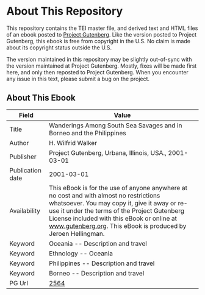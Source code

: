 # About This RepositoryThis repository contains the TEI master file, and derived text and HTML files of an ebook posted to [Project Gutenberg](https://www.gutenberg.org/). Like the version posted to Project Gutenberg, this ebook is free from copyright in the U.S. No claim is made about its copyright status outside the U.S.The version maintained in this repository may be slightly out-of-sync with the version maintained at Project Gutenberg. Mostly, fixes will be made first here, and only then reposted to Project Gutenberg. When you encounter any issue in this text, please submit a bug on the project.## About This Ebook| Field | Value || ----- | ----- || Title | Wanderings Among South Sea Savages and in Borneo and the Philippines || Author | H. Wilfrid Walker || Publisher | Project Gutenberg, Urbana, Illinois, USA., 2001-03-01 || Publication date | 2001-03-01 || Availability | This eBook is for the use of anyone anywhere at no cost and with almost no restrictions whatsoever. You may copy it, give it away or re-use it under the terms of the Project Gutenberg License included with this eBook or online at www.gutenberg.org. This eBook is produced by Jeroen Hellingman. || Keyword | Oceania -- Description and travel || Keyword | Ethnology -- Oceania || Keyword | Philippines -- Description and travel || Keyword | Borneo -- Description and travel || PG Url | [2564](/https://www.gutenberg.org/ebooks/2564) |